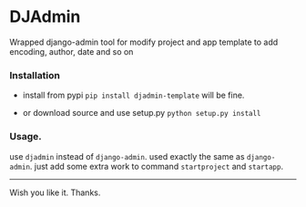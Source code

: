 DJAdmin
=======

Wrapped django-admin tool for modify project and app template to add encoding, author, date and so on

### Installation
- install from pypi
`pip install djadmin-template` will be fine.

- or download source and use setup.py
`python setup.py install`


### Usage.
use `djadmin` instead of `django-admin`.
used exactly the same as `django-admin`.
just add some extra work to command `startproject` and `startapp`.

-----------

Wish you like it. Thanks.

